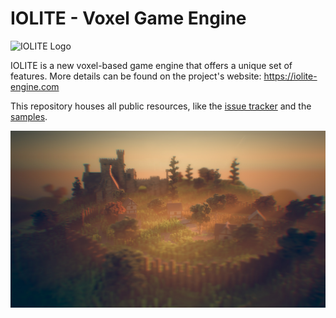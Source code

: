 # IOLITE - Voxel Game Engine

![IOLITE Logo](https://media.missing-deadlines.com/iolite/images/iolite_logo2.png)

IOLITE is a new voxel-based game engine that offers a unique set of features. More details can be found on the project's website: <https://iolite-engine.com>

This repository houses all public resources, like the [issue tracker](https://github.com/MissingDeadlines/iolite/issues) and the [samples](https://github.com/MissingDeadlines/iolite/tree/main/samples).

![Example scene rendered in IOLITE](media/screenshot.jpg?raw=true)
